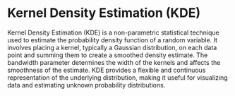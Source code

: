 # Kernel Density Estimation (KDE)

Kernel Density Estimation (KDE) is a non-parametric statistical technique used to estimate the probability density function of a random variable. It involves placing a kernel, typically a Gaussian distribution, on each data point and summing them to create a smoothed density estimate. The bandwidth parameter determines the width of the kernels and affects the smoothness of the estimate. KDE provides a flexible and continuous representation of the underlying distribution, making it useful for visualizing data and estimating unknown probability distributions.

